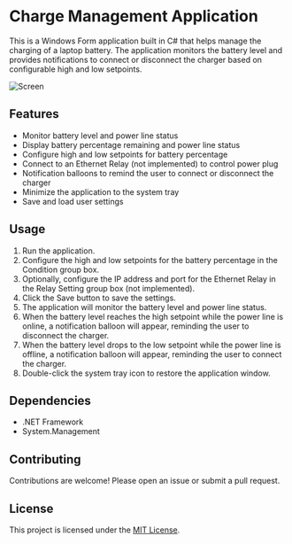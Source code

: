 # Charge Management Application

This is a Windows Form application built in C# that helps manage the charging of a laptop battery. The application monitors the battery level and provides notifications to connect or disconnect the charger based on configurable high and low setpoints.

![Screen](https://github.com/aliyaghoobi88/Charge-managment/assets/4157568/ba7e6603-efc2-4856-9fed-608e14ce20dc)


## Features

- Monitor battery level and power line status
- Display battery percentage remaining and power line status
- Configure high and low setpoints for battery percentage
- Connect to an Ethernet Relay (not implemented) to control power plug
- Notification balloons to remind the user to connect or disconnect the charger
- Minimize the application to the system tray
- Save and load user settings

## Usage

1. Run the application.
2. Configure the high and low setpoints for the battery percentage in the Condition group box.
3. Optionally, configure the IP address and port for the Ethernet Relay in the Relay Setting group box (not implemented).
4. Click the Save button to save the settings.
5. The application will monitor the battery level and power line status.
6. When the battery level reaches the high setpoint while the power line is online, a notification balloon will appear, reminding the user to disconnect the charger.
7. When the battery level drops to the low setpoint while the power line is offline, a notification balloon will appear, reminding the user to connect the charger.
8. Double-click the system tray icon to restore the application window.

## Dependencies

- .NET Framework
- System.Management

## Contributing

Contributions are welcome! Please open an issue or submit a pull request.

## License

This project is licensed under the [MIT License](LICENSE).
